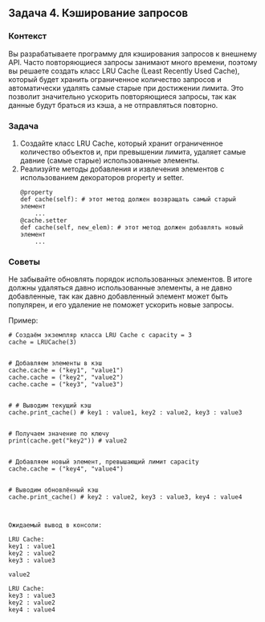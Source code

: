 ## Задача 4. Кэширование запросов

### Контекст 
Вы разрабатываете программу для кэширования запросов к внешнему API. Часто повторяющиеся запросы занимают много 
времени, поэтому вы решаете создать класс LRU Cache (Least Recently Used Cache), который будет хранить ограниченное 
количество запросов и автоматически удалять самые старые при достижении лимита. Это позволит значительно ускорить 
повторяющиеся запросы, так как данные будут браться из кэша, а не отправляться повторно.

### Задача
1) Создайте класс LRU Cache, который хранит ограниченное количество объектов и, при превышении лимита, удаляет самые давние (самые старые) 
использованные элементы. 
2) Реализуйте методы добавления и извлечения элементов с использованием декораторов property и setter.    
    ```
    @property
    def cache(self): # этот метод должен возвращать самый старый элемент
        ...
    @cache.setter
    def cache(self, new_elem): # этот метод должен добавлять новый элемент
        ...
    ```


### Советы
Не забывайте обновлять порядок использованных элементов. В итоге должны удаляться давно использованные элементы, а не  давно добавленные, так как давно добавленный элемент может быть популярен, и его удаление не поможет ускорить новые запросы.

Пример:
```
# Создаём экземпляр класса LRU Cache с capacity = 3
cache = LRUCache(3)


# Добавляем элементы в кэш
cache.cache = ("key1", "value1")
cache.cache = ("key2", "value2")
cache.cache = ("key3", "value3")


# # Выводим текущий кэш
cache.print_cache() # key1 : value1, key2 : value2, key3 : value3


# Получаем значение по ключу
print(cache.get("key2")) # value2


# Добавляем новый элемент, превышающий лимит capacity
cache.cache = ("key4", "value4")


# Выводим обновлённый кэш
cache.print_cache() # key2 : value2, key3 : value3, key4 : value4



Ожидаемый вывод в консоли:

LRU Cache:
key1 : value1
key2 : value2
key3 : value3

value2

LRU Cache:
key3 : value3
key2 : value2
key4 : value4
```